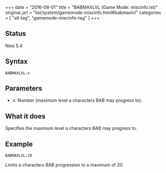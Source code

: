 +++
date = "2016-08-01"
title = "BABMAXLVL (Game Mode: miscinfo.lst)"
original_url = "list/system/gamemode-miscinfo.html#babmaxlvl"
categories = [ "all-tag", "gamemode-miscinfo-tag" ]
+++

## Status

New 5.4

## Syntax

`BABMAXLVL:x`

## Parameters

-   x: Number (maximum level a characters BAB may
    progress to).



What it does
------------

Specifies the maximum level a characters BAB may progress to.

Example
-------

`BABMAXLVL:20`

Limits a characters BAB progression to a maximum of 20.

